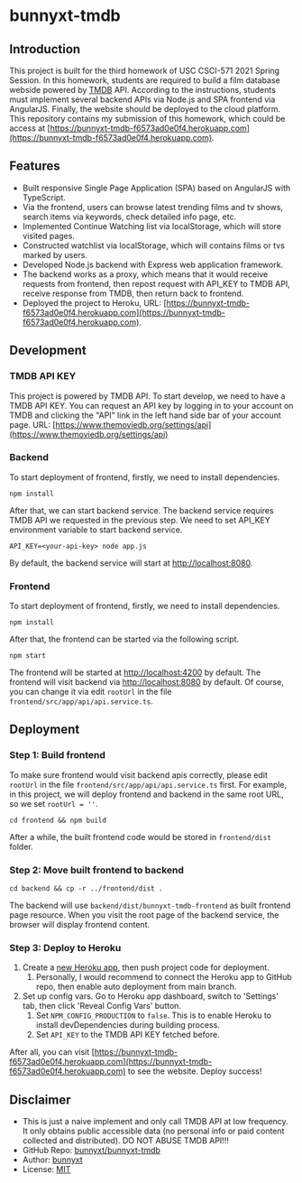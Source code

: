 # bunnyxt-tmdb

## Introduction

This project is built for the third homework of USC CSCI-571 2021 Spring Session. In this homework, students are required to build a film database webside powered by [TMDB](https://www.themoviedb.org/) API. According to the instructions, students must implement several backend APIs via Node.js and SPA frontend via AngularJS. Finally, the website should be deployed to the cloud platform. This repository contains my submission of this homework, which could be access at [https://bunnyxt-tmdb-f6573ad0e0f4.herokuapp.com](https://bunnyxt-tmdb-f6573ad0e0f4.herokuapp.com).

## Features

- Built responsive Single Page Application (SPA) based on AngularJS with TypeScript.
- Via the frontend, users can browse latest trending films and tv shows, search items via keywords, check detailed info page, etc.
- Implemented Continue Watching list via localStorage, which will store visited pages.
- Constructed watchlist via localStorage, which will contains films or tvs marked by users.
- Developed Node.js backend with Express web application framework.
- The backend works as a proxy, which means that it would receive requests from frontend, then repost request with API_KEY to TMDB API, receive response from TMDB, then return back to frontend.
- Deployed the project to Heroku, URL: [https://bunnyxt-tmdb-f6573ad0e0f4.herokuapp.com](https://bunnyxt-tmdb-f6573ad0e0f4.herokuapp.com).

## Development

### TMDB API KEY

This project is powered by TMDB API. To start develop, we need to have a TMDB API KEY. You can request an API key by logging in to your account on TMDB and clicking the "API" link in the left hand side bar of your account page. URL: [https://www.themoviedb.org/settings/api](https://www.themoviedb.org/settings/api)

### Backend

To start deployment of frontend, firstly, we need to install dependencies.

```shell
npm install
```

After that, we can start backend service. The backend service requires TMDB API we requested in the previous step. We need to set API_KEY environment variable to start backend service.

```shell
API_KEY=<your-api-key> node app.js
```

By default, the backend service will start at [http://localhost:8080](http://localhost:8080).

### Frontend

To start deployment of frontend, firstly, we need to install dependencies.

```shell
npm install
```

After that, the frontend can be started via the following script.

```shell
npm start
```

The frontend will be started at [http://localhost:4200](http://localhost:4200) by default. The frontend will visit backend via [http://localhost:8080](http://localhost:8080) by default. Of course, you can change it via edit `rootUrl` in the file `frontend/src/app/api/api.service.ts`.

## Deployment

### Step 1: Build frontend

To make sure frontend would visit backend apis correctly, please edit `rootUrl` in the file `frontend/src/app/api/api.service.ts` first. For example, in this project, we will deploy frontend and backend in the same root URL, so we set `rootUrl = ''`.

```shell
cd frontend && npm build
```

After a while, the built frontend code would be stored in `frontend/dist` folder.

### Step 2: Move built frontend to backend

```shell
cd backend && cp -r ../frontend/dist .
```

The backend will use `backend/dist/bunnyxt-tmdb-frontend` as built frontend page resource. When you visit the root page of the backend service, the browser will display frontend content.

### Step 3: Deploy to Heroku

1. Create a [new Heroku app](https://dashboard.heroku.com/new-app), then push project code for deployment.
   1. Personally, I would recommend to connect the Heroku app to GitHub repo, then enable auto deployment from main branch.
2. Set up config vars. Go to Heroku app dashboard, switch to 'Settings' tab, then click 'Reveal Config Vars' button.
   1. Set `NPM_CONFIG_PRODUCTION` to `false`. This is to enable Heroku to install devDependencies during building process.
   2. Set `API_KEY` to the TMDB API KEY fetched before.

After all, you can visit [https://bunnyxt-tmdb-f6573ad0e0f4.herokuapp.com](https://bunnyxt-tmdb-f6573ad0e0f4.herokuapp.com) to see the website. Deploy success!

## Disclaimer

- This is just a naive implement and only call TMDB API at low frequency. It only obtains public accessible data (no personal info or paid content collected and distributed). DO NOT ABUSE TMDB API!!!
- GitHub Repo: [bunnyxt/bunnyxt-tmdb](https://github.com/bunnyxt/bunnyxt-tmdb)
- Author: [bunnyxt](https://github.com/bunnyxt)
- License: [MIT](LICENSE)
